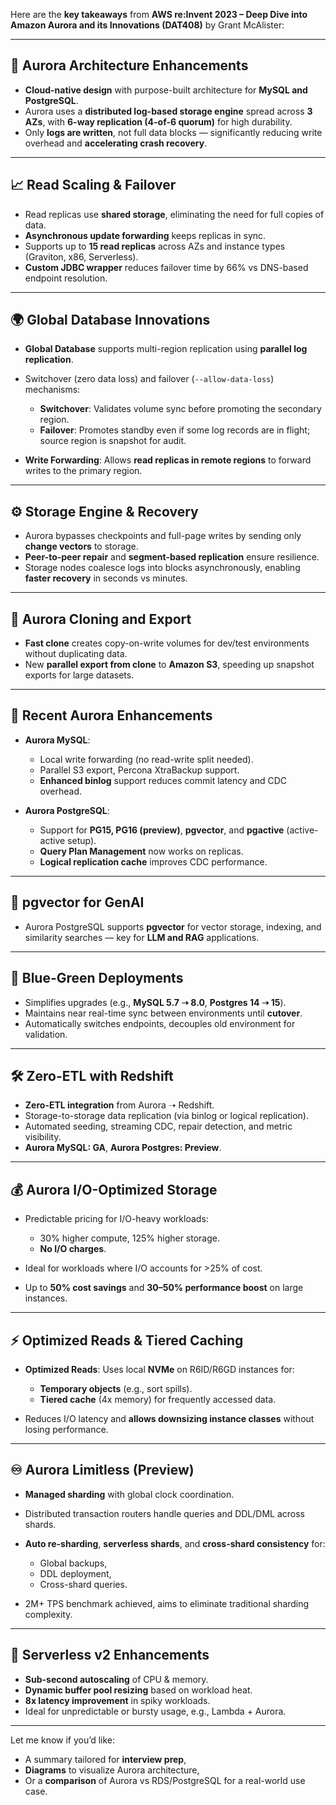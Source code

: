 Here are the **key takeaways** from **AWS re\:Invent 2023 – Deep Dive into Amazon Aurora and its Innovations (DAT408)** by Grant McAlister:

---

## 🔧 **Aurora Architecture Enhancements**

* **Cloud-native design** with purpose-built architecture for **MySQL and PostgreSQL**.
* Aurora uses a **distributed log-based storage engine** spread across **3 AZs**, with **6-way replication (4-of-6 quorum)** for high durability.
* Only **logs are written**, not full data blocks — significantly reducing write overhead and **accelerating crash recovery**.

---

## 📈 **Read Scaling & Failover**

* Read replicas use **shared storage**, eliminating the need for full copies of data.
* **Asynchronous update forwarding** keeps replicas in sync.
* Supports up to **15 read replicas** across AZs and instance types (Graviton, x86, Serverless).
* **Custom JDBC wrapper** reduces failover time by 66% vs DNS-based endpoint resolution.

---

## 🌍 **Global Database Innovations**

* **Global Database** supports multi-region replication using **parallel log replication**.
* Switchover (zero data loss) and failover (`--allow-data-loss`) mechanisms:

  * **Switchover**: Validates volume sync before promoting the secondary region.
  * **Failover**: Promotes standby even if some log records are in flight; source region is snapshot for audit.
* **Write Forwarding**: Allows **read replicas in remote regions** to forward writes to the primary region.

---

## ⚙️ **Storage Engine & Recovery**

* Aurora bypasses checkpoints and full-page writes by sending only **change vectors** to storage.
* **Peer-to-peer repair** and **segment-based replication** ensure resilience.
* Storage nodes coalesce logs into blocks asynchronously, enabling **faster recovery** in seconds vs minutes.

---

## 🧪 **Aurora Cloning and Export**

* **Fast clone** creates copy-on-write volumes for dev/test environments without duplicating data.
* New **parallel export from clone** to **Amazon S3**, speeding up snapshot exports for large datasets.

---

## 🚀 **Recent Aurora Enhancements**

* **Aurora MySQL**:

  * Local write forwarding (no read-write split needed).
  * Parallel S3 export, Percona XtraBackup support.
  * **Enhanced binlog** support reduces commit latency and CDC overhead.
* **Aurora PostgreSQL**:

  * Support for **PG15, PG16 (preview)**, **pgvector**, and **pgactive** (active-active setup).
  * **Query Plan Management** now works on replicas.
  * **Logical replication cache** improves CDC performance.

---

## 🧠 **pgvector for GenAI**

* Aurora PostgreSQL supports **pgvector** for vector storage, indexing, and similarity searches — key for **LLM and RAG** applications.

---

## 🔄 **Blue-Green Deployments**

* Simplifies upgrades (e.g., **MySQL 5.7 ➝ 8.0**, **Postgres 14 ➝ 15**).
* Maintains near real-time sync between environments until **cutover**.
* Automatically switches endpoints, decouples old environment for validation.

---

## 🛠️ **Zero-ETL with Redshift**

* **Zero-ETL integration** from Aurora ➝ Redshift.
* Storage-to-storage data replication (via binlog or logical replication).
* Automated seeding, streaming CDC, repair detection, and metric visibility.
* **Aurora MySQL: GA**, **Aurora Postgres: Preview**.

---

## 💰 **Aurora I/O-Optimized Storage**

* Predictable pricing for I/O-heavy workloads:

  * 30% higher compute, 125% higher storage.
  * **No I/O charges**.
* Ideal for workloads where I/O accounts for >25% of cost.
* Up to **50% cost savings** and **30–50% performance boost** on large instances.

---

## ⚡ **Optimized Reads & Tiered Caching**

* **Optimized Reads**: Uses local **NVMe** on R6ID/R6GD instances for:

  * **Temporary objects** (e.g., sort spills).
  * **Tiered cache** (4x memory) for frequently accessed data.
* Reduces I/O latency and **allows downsizing instance classes** without losing performance.

---

## ♾️ **Aurora Limitless (Preview)**

* **Managed sharding** with global clock coordination.
* Distributed transaction routers handle queries and DDL/DML across shards.
* **Auto re-sharding**, **serverless shards**, and **cross-shard consistency** for:

  * Global backups,
  * DDL deployment,
  * Cross-shard queries.
* 2M+ TPS benchmark achieved, aims to eliminate traditional sharding complexity.

---

## 🧠 **Serverless v2 Enhancements**

* **Sub-second autoscaling** of CPU & memory.
* **Dynamic buffer pool resizing** based on workload heat.
* **8x latency improvement** in spiky workloads.
* Ideal for unpredictable or bursty usage, e.g., Lambda + Aurora.

---

Let me know if you’d like:

* A summary tailored for **interview prep**,
* **Diagrams** to visualize Aurora architecture,
* Or a **comparison** of Aurora vs RDS/PostgreSQL for a real-world use case.

